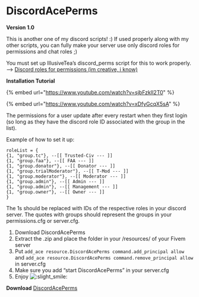# DiscordAcePerms

**Version 1.0**

This is another one of my discord scripts! :\) If used properly along with my other scripts, you can fully make your server use only discord roles for permissions and chat roles ;\)

You must set up IllusiveTea’s discord\_perms script for this to work properly. —&gt; [Discord roles for permissions \(im creative, i know\)](https://forum.cfx.re/t/discord-roles-for-permissions-im-creative-i-know/233805)

**Installation Tutorial**

{% embed url="https://www.youtube.com/watch?v=sjbFzkII2T0" %}

{% embed url="https://www.youtube.com/watch?v=xDfyGcqX5sA" %}

The permissions for a user update after every restart when they first login \(so long as they have the discord role ID associated with the group in the list\).

Example of how to set it up:

```text
roleList = {
{1, "group.tc"}, --[[ Trusted-Civ --- ]] 
{1, "group.faa"}, --[[ FAA --- ]]
{1, "group.donator"}, --[[ Donator --- ]]
{1, "group.trialModerator"}, --[[ T-Mod --- ]] 
{1, "group.moderator"}, --[[ Moderator --- ]]
{1, "group.admin"}, --[[ Admin --- ]]
{1, "group.admin"}, --[[ Management --- ]]
{1, "group.owner"}, --[[ Owner --- ]]
}
```

The 1s should be replaced with IDs of the respective roles in your discord server. The quotes with groups should represent the groups in your permissions.cfg or server.cfg.

1. Download DiscordAcePerms
2. Extract the .zip and place the folder in your /resources/ of your Fivem server
3. Put `add_ace resource.DiscordAcePerms command.add_principal allow` and `add_ace resource.DiscordAcePerms command.remove_principal allow` in server.cfg
4. Make sure you add “start DiscordAcePerms” in your server.cfg
5. Enjoy ![:slight\_smile:](https://forum.cfx.re/images/emoji/twitter/slight_smile.png?v=9)

**Download** [DiscordAcePerms](https://github.com/TheWolfBadger/DiscordAcePerms)

